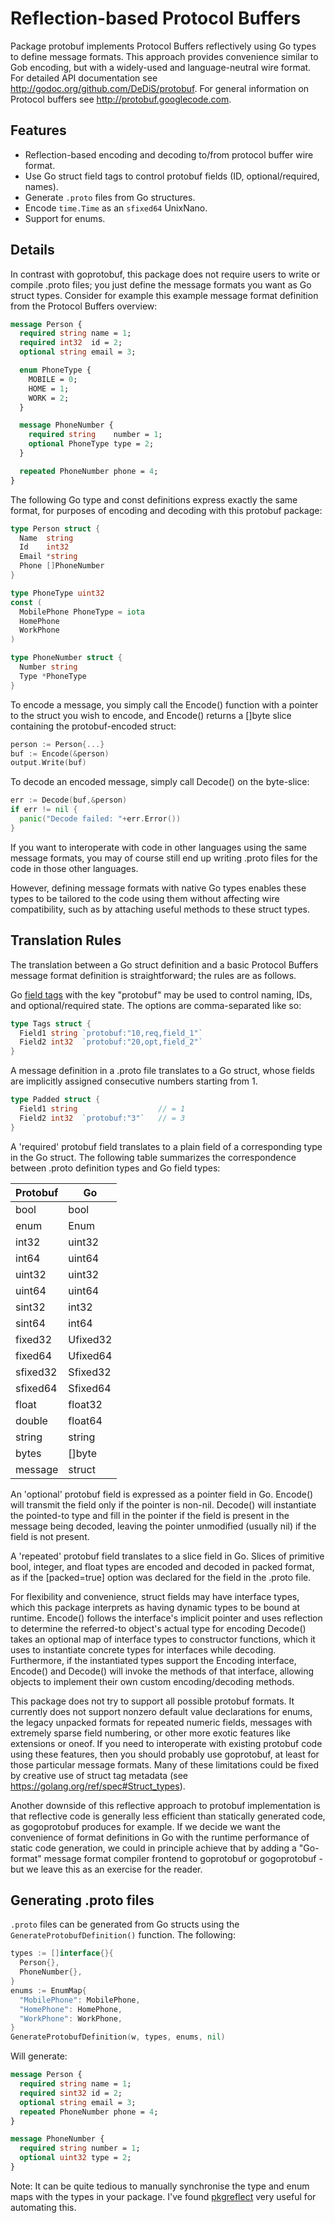 # Reflection-based Protocol Buffers

Package protobuf implements Protocol Buffers reflectively using Go types to
define message formats. This approach provides convenience similar to Gob
encoding, but with a widely-used and language-neutral wire format.
For detailed API documentation see http://godoc.org/github.com/DeDiS/protobuf.
For general information on Protocol buffers see http://protobuf.googlecode.com.

## Features

- Reflection-based encoding and decoding to/from protocol buffer wire format.
- Use Go struct field tags to control protobuf fields (ID, optional/required, names).
- Generate `.proto` files from Go structures.
- Encode `time.Time` as an `sfixed64` UnixNano.
- Support for enums.

## Details

In contrast with goprotobuf, this package does not require users to write or
compile .proto files; you just define the message formats you want as Go
struct types. Consider for example this example message format definition from
the Protocol Buffers overview:

```protobuf
message Person {
  required string name = 1;
  required int32  id = 2;
  optional string email = 3;

  enum PhoneType {
    MOBILE = 0;
    HOME = 1;
    WORK = 2;
  }

  message PhoneNumber {
    required string    number = 1;
    optional PhoneType type = 2;
  }

  repeated PhoneNumber phone = 4;
}
```

The following Go type and const definitions express exactly the same format,
for purposes of encoding and decoding with this protobuf package:

```go
type Person struct {
  Name  string
  Id    int32
  Email *string
  Phone []PhoneNumber
}

type PhoneType uint32
const (
  MobilePhone PhoneType = iota
  HomePhone
  WorkPhone
)

type PhoneNumber struct {
  Number string
  Type *PhoneType
}
```

To encode a message, you simply call the Encode() function
with a pointer to the struct you wish to encode, and
Encode() returns a []byte slice containing the protobuf-encoded struct:

```go
person := Person{...}
buf := Encode(&person)
output.Write(buf)
```

To decode an encoded message, simply call Decode() on the byte-slice:

```go
err := Decode(buf,&person)
if err != nil {
  panic("Decode failed: "+err.Error())
}
```

If you want to interoperate with code in other languages
using the same message formats, you may of course still end up writing
.proto files for the code in those other languages.

However, defining message formats with native Go types enables these types
to be tailored to the code using them without affecting wire compatibility,
such as by attaching useful methods to these struct types.

## Translation Rules

The translation between a Go struct definition and a basic Protocol Buffers
message format definition is straightforward; the rules are as follows.

Go [field tags](https://golang.org/ref/spec#Struct_types) with the key
"protobuf" may be used to control naming, IDs, and optional/required state.
The options are comma-separated like so:

```go
type Tags struct {
  Field1 string `protobuf:"10,req,field_1"`
  Field2 int32  `protobuf:"20,opt,field_2"`
}
```

A message definition in a .proto file translates to a Go struct, whose fields
are implicitly assigned consecutive numbers starting from 1.

```go
type Padded struct {
  Field1 string                  // = 1
  Field2 int32  `protobuf:"3"`   // = 3
}
```

A 'required' protobuf field translates to a plain field of a corresponding
type in the Go struct. The following table summarizes the correspondence
between .proto definition types and Go field types:

Protobuf  |  Go
----------|---------
bool      | bool
enum      | Enum
int32     | uint32
int64     | uint64
uint32    | uint32
uint64    | uint64
sint32    | int32
sint64    | int64
fixed32   | Ufixed32
fixed64   | Ufixed64
sfixed32  | Sfixed32
sfixed64  | Sfixed64
float     | float32
double    | float64
string    | string
bytes     | []byte
message   | struct

An 'optional' protobuf field is expressed as a pointer field in Go.
Encode() will transmit the field only if the pointer is non-nil.
Decode() will instantiate the pointed-to type and fill in the pointer
if the field is present in the message being decoded,
leaving the pointer unmodified (usually nil) if the field is not present.

A 'repeated' protobuf field translates to a slice field in Go.
Slices of primitive bool, integer, and float types are encoded
and decoded in packed format, as if the [packed=true] option
was declared for the field in the .proto file.

For flexibility and convenience, struct fields may have interface types,
which this package interprets as having dynamic types to be bound at runtime.
Encode() follows the interface's implicit pointer and uses reflection
to determine the referred-to object's actual type for encoding
Decode() takes an optional map of interface types to constructor functions,
which it uses to instantiate concrete types for interfaces while decoding.
Furthermore, if the instantiated types support the Encoding interface,
Encode() and Decode() will invoke the methods of that interface,
allowing objects to implement their own custom encoding/decoding methods.

This package does not try to support all possible protobuf formats. It
currently does not support nonzero default value declarations for enums, the
legacy unpacked formats for repeated numeric fields, messages with extremely
sparse field numbering, or other more exotic features like extensions or
oneof. If you need to interoperate with existing protobuf code using these
features, then you should probably use goprotobuf, at least for those
particular message formats.
Many of these limitations could be fixed by creative use of
struct tag metadata (see https://golang.org/ref/spec#Struct_types).

Another downside of this reflective approach to protobuf implementation is
that reflective code is generally less efficient than statically generated
code, as gogoprotobuf produces for example. If we decide we want the
convenience of format definitions in Go with the runtime performance of static
code generation, we could in principle achieve that by adding a "Go-format"
message format compiler frontend to goprotobuf or gogoprotobuf - but we leave
this as an exercise for the reader.


## Generating .proto files

`.proto` files can be generated from Go structs using the
`GenerateProtobufDefinition()` function. The following:

```go
types := []interface{}{
  Person{},
  PhoneNumber{},
}
enums := EnumMap{
  "MobilePhone": MobilePhone,
  "HomePhone": HomePhone,
  "WorkPhone": WorkPhone,
}
GenerateProtobufDefinition(w, types, enums, nil)
```

Will generate:

```protobuf
message Person {
  required string name = 1;
  required sint32 id = 2;
  optional string email = 3;
  repeated PhoneNumber phone = 4;
}

message PhoneNumber {
  required string number = 1;
  optional uint32 type = 2;
}
```

Note: It can be quite tedious to manually synchronise the type and enum maps with the types in your package. I've found [pkgreflect](https://github.com/ungerik/pkgreflect) very useful for automating this.
